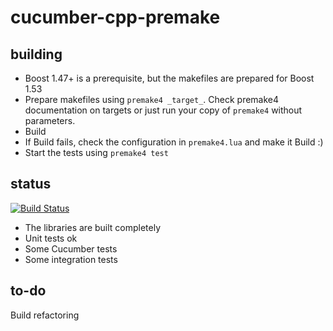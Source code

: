 cucumber-cpp-premake
====================

building
--------

- Boost 1.47+ is a prerequisite, but the makefiles are prepared for Boost 1.53
- Prepare makefiles using `premake4 _target_`. Check premake4 documentation on targets or just run your copy of `premake4` without parameters.
- Build
- If Build fails, check the configuration in `premake4.lua` and make it Build :)
- Start the tests using `premake4 test`

status
------

[![Build Status](https://travis-ci.org/d-led/cucumber-cpp-premake.png?branch=master)](https://travis-ci.org/d-led/cucumber-cpp-premake)

- The libraries are built completely
- Unit tests ok
- Some Cucumber tests
- Some integration tests

to-do
-----

Build refactoring

